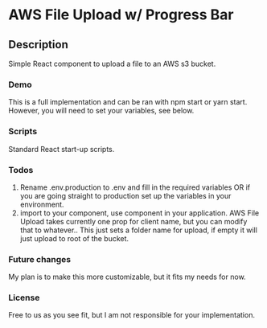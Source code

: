 # AWS File Upload w/ Progress Bar

## Description
Simple React component to upload a file to an AWS s3 bucket.

### Demo
This is a full implementation and can be ran with npm start or yarn start.  However, you will need to set your variables, see below.

### Scripts
Standard React start-up scripts.

### Todos

1. Rename .env.production to .env and fill in the required variables OR if you are going straight to production set up the variables in your environment.
2. import <AWSFileUpload /> to your component, use component in your application.  AWS File Upload takes currently one prop for client name, but you can modify that to whatever.. This just sets a folder name for upload, if empty it will just upload to root of the bucket.

### Future changes

My plan is to make this more customizable, but it fits my needs for now.  

### License
Free to us as you see fit, but I am not responsible for your implementation.